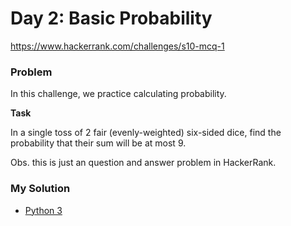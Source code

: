 # Day 2: Basic Probability

https://www.hackerrank.com/challenges/s10-mcq-1

### Problem

In this challenge, we practice calculating probability. 

**Task**

In a single toss of 2 fair (evenly-weighted) six-sided dice, find the probability that their sum will be at most 9.

Obs. this is just an question and answer problem in HackerRank.

### My Solution

- [Python 3](python3.py)
